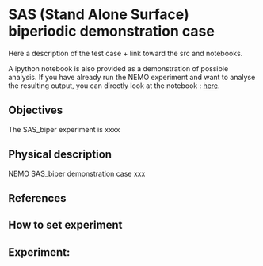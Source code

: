 # SAS (Stand Alone Surface) biperiodic demonstration case

Here a description of the test case + link toward the src and notebooks. 

A ipython notebook is also provided as a demonstration of possible analysis. If you have already run the NEMO experiment and want to analyse the resulting output, you can directly look at the notebook : [here](link).

## Objectives

The SAS_biper  experiment is xxxx

## Physical description

NEMO SAS_biper demonstration case xxx

## References


## How to set experiment

## Experiment:
